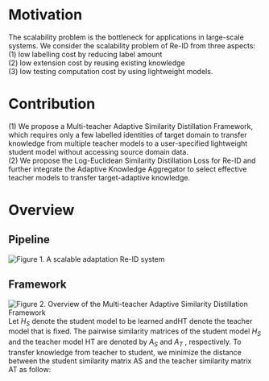 # Motivation
The scalability problem is the bottleneck for applications in large-scale systems. We consider the scalability problem of Re-ID from three aspects:  
(1) low labelling cost by reducing label amount  
(2) low extension cost by reusing existing knowledge  
(3) low testing computation cost by using lightweight models.  
# Contribution
(1) We propose a Multi-teacher Adaptive Similarity Distillation Framework, which requires only a few labelled identities of target domain to transfer
knowledge from multiple teacher models to a user-specified lightweight student model without accessing source domain data.  
(2) We propose the Log-Euclidean Similarity Distillation Loss for Re-ID and further integrate the Adaptive Knowledge Aggregator to select effective teacher models to transfer target-adaptive knowledge.
# Overview
## Pipeline
![Figure 1. A scalable adaptation Re-ID system](https://github.com/xiaoaoran/PersonReID/blob/master/images/2019/CVPR2019/1_Wu_Distilled_Person_Re-Identification_Towards_a_More_Scalable_System.jpg)
## Framework
![Figure 2. Overview of the Multi-teacher Adaptive Similarity Distillation Framework](https://github.com/xiaoaoran/PersonReID/blob/master/images/2019/CVPR2019/2_Wu_Distilled_Person_Re-Identification_Towards_a_More_Scalable_System.jpg)
Let $H_S$ denote the student model to be learned andHT denote the teacher model that is fixed. The pairwise similarity matrices of the student model $H_S$ and the teacher model HT are denoted by $A_S$ and $A_T$ ,
respectively. To transfer knowledge from teacher to student,
we minimize the distance between the student similarity
matrix AS and the teacher similarity matrix AT as follow:
